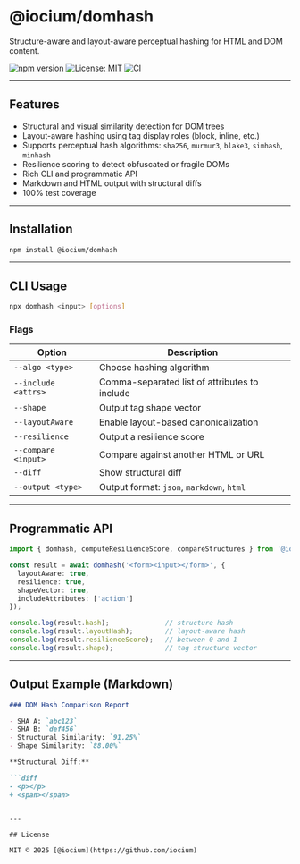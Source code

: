 # @iocium/domhash

Structure-aware and layout-aware perceptual hashing for HTML and DOM content.

[![npm version](https://badge.fury.io/js/%40iocium%2Fdomhash.svg)](https://www.npmjs.com/package/@iocium/domhash)
[![License: MIT](https://img.shields.io/badge/License-MIT-yellow.svg)](https://opensource.org/licenses/MIT)
[![CI](https://github.com/iocium/domhash/actions/workflows/test.yml/badge.svg)](https://github.com/iocium/domhash/actions)

---

## Features

- Structural and visual similarity detection for DOM trees
- Layout-aware hashing using tag display roles (block, inline, etc.)
- Supports perceptual hash algorithms: `sha256`, `murmur3`, `blake3`, `simhash`, `minhash`
- Resilience scoring to detect obfuscated or fragile DOMs
- Rich CLI and programmatic API
- Markdown and HTML output with structural diffs
- 100% test coverage

---

## Installation

```bash
npm install @iocium/domhash
```

---

## CLI Usage

```bash
npx domhash <input> [options]
```

### Flags

| Option            | Description                                        |
|-------------------|----------------------------------------------------|
| `--algo <type>`   | Choose hashing algorithm                          |
| `--include <attrs>` | Comma-separated list of attributes to include    |
| `--shape`         | Output tag shape vector                           |
| `--layoutAware`   | Enable layout-based canonicalization              |
| `--resilience`    | Output a resilience score                         |
| `--compare <input>` | Compare against another HTML or URL              |
| `--diff`          | Show structural diff                              |
| `--output <type>` | Output format: `json`, `markdown`, `html`         |

---

## Programmatic API

```ts
import { domhash, computeResilienceScore, compareStructures } from '@iocium/domhash';

const result = await domhash('<form><input></form>', {
  layoutAware: true,
  resilience: true,
  shapeVector: true,
  includeAttributes: ['action']
});

console.log(result.hash);              // structure hash
console.log(result.layoutHash);        // layout-aware hash
console.log(result.resilienceScore);   // between 0 and 1
console.log(result.shape);             // tag structure vector
```

---

## Output Example (Markdown)

```markdown
### DOM Hash Comparison Report

- SHA A: `abc123`
- SHA B: `def456`
- Structural Similarity: `91.25%`
- Shape Similarity: `88.00%`

**Structural Diff:**

```diff
- <p></p>
+ <span></span>
```
```

---

## License

MIT © 2025 [@iocium](https://github.com/iocium)

